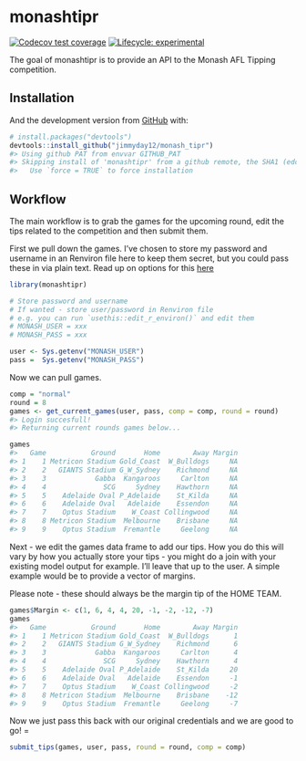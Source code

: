 
<!-- README.md is generated from README.Rmd. Please edit that file -->

# monashtipr

<!-- badges: start -->

[![Codecov test
coverage](https://codecov.io/gh/jimmyday12/monash_tipr/branch/master/graph/badge.svg)](https://codecov.io/gh/jimmyday12/monash_tipr?branch=master)
[![Lifecycle:
experimental](https://img.shields.io/badge/lifecycle-experimental-orange.svg)](https://www.tidyverse.org/lifecycle/#experimental)
<!-- badges: end -->

The goal of monashtipr is to provide an API to the Monash AFL Tipping
competition.

## Installation

And the development version from [GitHub](https://github.com/) with:

``` r
# install.packages("devtools")
devtools::install_github("jimmyday12/monash_tipr")
#> Using github PAT from envvar GITHUB_PAT
#> Skipping install of 'monashtipr' from a github remote, the SHA1 (edcf885f) has not changed since last install.
#>   Use `force = TRUE` to force installation
```

## Workflow

The main workflow is to grab the games for the upcoming round, edit the
tips related to the competition and then submit them.

First we pull down the games. I’ve chosen to store my password and
username in an Renviron file here to keep them secret, but you could
pass these in via plain text. Read up on options for this
[here](https://cran.r-project.org/web/packages/httr/vignettes/secrets.html)

``` r
library(monashtipr)

# Store password and username
# If wanted - store user/password in Renviron file
# e.g. you can run `usethis::edit_r_environ()` and edit them
# MONASH_USER = xxx
# MONASH_PASS = xxx

user <- Sys.getenv("MONASH_USER")
pass =  Sys.getenv("MONASH_PASS")
```

Now we can pull games.

``` r
comp = "normal"
round = 8
games <- get_current_games(user, pass, comp = comp, round = round)
#> Login succesfull!
#> Returning current rounds games below...

games
#>   Game           Ground       Home        Away Margin
#> 1    1 Metricon Stadium Gold_Coast  W_Bulldogs     NA
#> 2    2   GIANTS Stadium G_W_Sydney    Richmond     NA
#> 3    3            Gabba  Kangaroos     Carlton     NA
#> 4    4              SCG     Sydney    Hawthorn     NA
#> 5    5    Adelaide Oval P_Adelaide    St_Kilda     NA
#> 6    6    Adelaide Oval   Adelaide    Essendon     NA
#> 7    7    Optus Stadium    W_Coast Collingwood     NA
#> 8    8 Metricon Stadium  Melbourne    Brisbane     NA
#> 9    9    Optus Stadium  Fremantle     Geelong     NA
```

Next - we edit the games data frame to add our tips. How you do this
will vary by how you actually store your tips - you might do a join with
your existing model output for example. I’ll leave that up to the user.
A simple example would be to provide a vector of margins.

Please note - these should always be the margin tip of the HOME TEAM.

``` r
games$Margin <- c(1, 6, 4, 4, 20, -1, -2, -12, -7)
games
#>   Game           Ground       Home        Away Margin
#> 1    1 Metricon Stadium Gold_Coast  W_Bulldogs      1
#> 2    2   GIANTS Stadium G_W_Sydney    Richmond      6
#> 3    3            Gabba  Kangaroos     Carlton      4
#> 4    4              SCG     Sydney    Hawthorn      4
#> 5    5    Adelaide Oval P_Adelaide    St_Kilda     20
#> 6    6    Adelaide Oval   Adelaide    Essendon     -1
#> 7    7    Optus Stadium    W_Coast Collingwood     -2
#> 8    8 Metricon Stadium  Melbourne    Brisbane    -12
#> 9    9    Optus Stadium  Fremantle     Geelong     -7
```

Now we just pass this back with our original credentials and we are good
to go\! =

``` r
submit_tips(games, user, pass, round = round, comp = comp)
```
